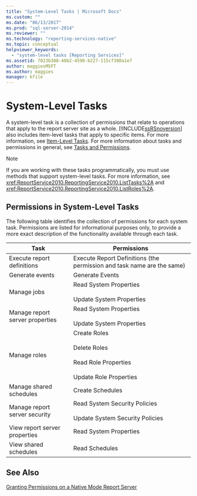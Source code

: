 ```yaml
---
title: "System-Level Tasks | Microsoft Docs"
ms.custom: ""
ms.date: "06/13/2017"
ms.prod: "sql-server-2014"
ms.reviewer: ""
ms.technology: "reporting-services-native"
ms.topic: conceptual
helpviewer_keywords: 
  - "system-level tasks [Reporting Services]"
ms.assetid: 7023b388-40b2-4590-b227-115cf380a1e7
author: maggiesMSFT
ms.author: maggies
manager: kfile
---
```

# System-Level Tasks
  A system-level task is a collection of permissions that relate to operations that apply to the report server site as a whole. [!INCLUDE[ssRSnoversion](../../includes/ssrsnoversion-md.md)] also includes item-level tasks that apply to specific items. For more information, see [Item-Level Tasks](tasks-and-permissions-item-level-tasks.md). For more information about tasks and permissions in general, see [Tasks and Permissions](tasks-and-permissions.md).  
  
> [!NOTE]  
>  If you are working with these tasks programmatically, you must use methods that support system-level tasks. For more information, see <xref:ReportService2010.ReportingService2010.ListTasks%2A> and <xref:ReportService2010.ReportingService2010.ListRoles%2A>.  
  
## Permissions in System-Level Tasks  
 The following table identifies the collection of permissions for each system task. Permissions are listed for informational purposes only, to provide a more exact description of the functionality available through each task.  
  
|Task|Permissions|  
|----------|-----------------|  
|Execute report definitions|Execute Report Definitions (the permission and task name are the same)|  
|Generate events|Generate Events|  
|Manage jobs|Read System Properties<br /><br /> Update System Properties|  
|Manage report server properties|Read System Properties<br /><br /> Update System Properties|  
|Manage roles|Create Roles<br /><br /> Delete Roles<br /><br /> Read Role Properties<br /><br /> Update Role Properties|  
|Manage shared schedules|Create Schedules|  
|Manage report server security|Read System Security Policies<br /><br /> Update System Security Policies|  
|View report server properties|Read System Properties|  
|View shared schedules|Read Schedules|  
  
## See Also  
 [Granting Permissions on a Native Mode Report Server](granting-permissions-on-a-native-mode-report-server.md)  
  
  
